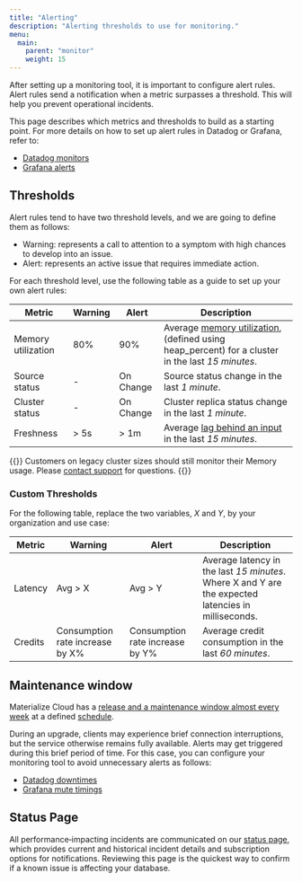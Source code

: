 ```yaml
---
title: "Alerting"
description: "Alerting thresholds to use for monitoring."
menu:
  main:
    parent: "monitor"
    weight: 15
---
```


After setting up a monitoring tool, it is important to configure alert rules. Alert rules send a notification when a metric surpasses a threshold. This will help you prevent operational incidents.

This page describes which metrics and thresholds to build as a starting point. For more details on how to set up alert rules in Datadog or Grafana, refer to:

 * [Datadog monitors](https://docs.datadoghq.com/monitors/)
 * [Grafana alerts](https://grafana.com/docs/grafana/latest/alerting/fundamentals/)

## Thresholds

Alert rules tend to have two threshold levels, and we are going to define them as follows:
 * Warning: represents a call to attention to a symptom with high chances to develop into an issue.
 * Alert: represents an active issue that requires immediate action.

For each threshold level, use the following table as a guide to set up your own alert rules:

Metric | Warning | Alert | Description
-- | -- | -- | --
Memory utilization | 80% | 90% | Average [memory utilization](https://materialize.com/docs/sql/system-catalog/mz_internal/#mz_cluster_replica_utilization), (defined using heap_percent) for a cluster in the last *15 minutes*.
Source status | - | On Change | Source status change in the last *1 minute*.
Cluster status | - | On Change | Cluster replica status change in the last *1 minute*.
Freshness | > 5s | > 1m | Average [lag behind an input](/sql/system-catalog/mz_internal/#mz_materialization_lag) in the last *15 minutes*.

{{<note>}}
Customers on legacy cluster sizes should still monitor their Memory usage. Please [contact support](/support/) for questions.
{{</note>}}

### Custom Thresholds

For the following table, replace the two variables, _X_ and _Y_, by your organization and use case:

Metric | Warning | Alert | Description
-- | -- | -- | --
Latency | Avg > X | Avg > Y | Average latency in the last *15 minutes*. Where X and Y are the expected latencies in milliseconds.
Credits | Consumption rate increase by X% | Consumption rate increase by Y% | Average credit consumption in the last *60 minutes*.

## Maintenance window

Materialize Cloud has a [release and a maintenance window almost every week](/releases/) at a defined [schedule](/releases/#release-schedules).

During an upgrade, clients may experience brief connection interruptions, but the service otherwise remains fully available. Alerts may get triggered during this brief period of time. For this case, you can configure your monitoring tool to avoid unnecessary alerts as follows:

* [Datadog downtimes](https://docs.datadoghq.com/monitors/downtimes/)
* [Grafana mute timings](https://grafana.com/docs/grafana/latest/alerting/manage-notifications/mute-timings/)

## Status Page

All performance‑impacting incidents are communicated on our [status page](https://status.materialize.com/), which provides current and historical incident details and subscription options for notifications. Reviewing this page is the quickest way to confirm if a known issue is affecting your database.
